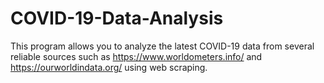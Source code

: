 # COVID-19-Data-Analysis
This program allows you to analyze the latest COVID-19 data from several reliable sources such as https://www.worldometers.info/ and https://ourworldindata.org/ using web scraping.
